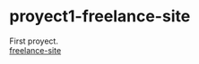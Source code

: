 # proyect1-freelance-site

First proyect.  
[freelance-site](https://omarchavez18.github.io/proyect1-freelance-site/)
